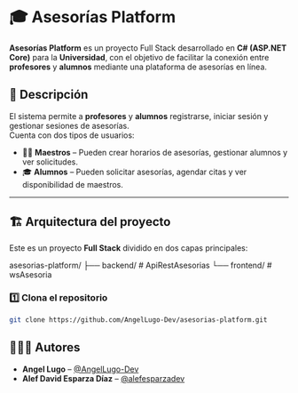 # 🎓 Asesorías Platform

**Asesorías Platform** es un proyecto Full Stack desarrollado en **C# (ASP.NET Core)** para la **Universidad**, con el objetivo de facilitar la conexión entre **profesores** y **alumnos** mediante una plataforma de asesorías en línea.

## 📌 Descripción

El sistema permite a **profesores** y **alumnos** registrarse, iniciar sesión y gestionar sesiones de asesorías.  
Cuenta con dos tipos de usuarios:

- 👨‍🏫 **Maestros** – Pueden crear horarios de asesorías, gestionar alumnos y ver solicitudes.
- 🎓 **Alumnos** – Pueden solicitar asesorías, agendar citas y ver disponibilidad de maestros.

---

## 🏗️ Arquitectura del proyecto

Este es un proyecto **Full Stack** dividido en dos capas principales:

asesorias-platform/
├── backend/ # ApiRestAsesorias
└── frontend/ # wsAsesoria

### 1️⃣ Clona el repositorio
```bash
git clone https://github.com/AngelLugo-Dev/asesorias-platform.git
```
## 👨‍👩‍👦 Autores

- **Angel Lugo** – [@AngelLugo-Dev](https://github.com/AngelLugo-Dev)  
- **Alef David Esparza Díaz** – [@alefesparzadev](https://github.com/alefesparzadev)

